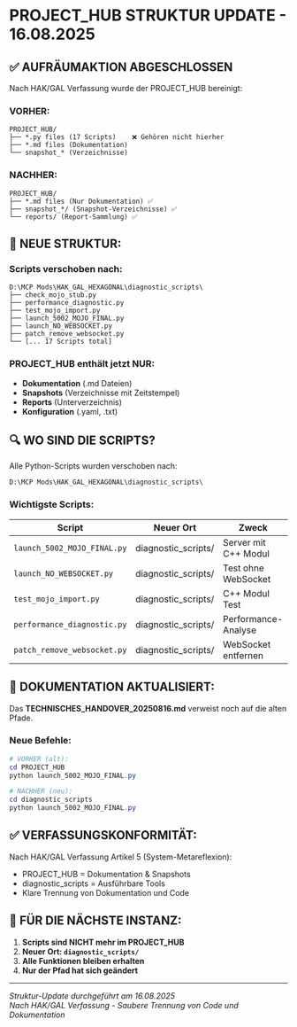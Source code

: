 # PROJECT_HUB STRUKTUR UPDATE - 16.08.2025

## ✅ AUFRÄUMAKTION ABGESCHLOSSEN

Nach HAK/GAL Verfassung wurde der PROJECT_HUB bereinigt:

### VORHER:
```
PROJECT_HUB/
├── *.py files (17 Scripts)    ❌ Gehören nicht hierher
├── *.md files (Dokumentation)
└── snapshot_* (Verzeichnisse)
```

### NACHHER:
```
PROJECT_HUB/
├── *.md files (Nur Dokumentation) ✅
├── snapshot_*/ (Snapshot-Verzeichnisse) ✅
└── reports/ (Report-Sammlung) ✅
```

## 📁 NEUE STRUKTUR:

### Scripts verschoben nach:
```
D:\MCP Mods\HAK_GAL_HEXAGONAL\diagnostic_scripts\
├── check_mojo_stub.py
├── performance_diagnostic.py
├── test_mojo_import.py
├── launch_5002_MOJO_FINAL.py
├── launch_NO_WEBSOCKET.py
├── patch_remove_websocket.py
└── [... 17 Scripts total]
```

### PROJECT_HUB enthält jetzt NUR:
- **Dokumentation** (.md Dateien)
- **Snapshots** (Verzeichnisse mit Zeitstempel)
- **Reports** (Unterverzeichnis)
- **Konfiguration** (.yaml, .txt)

## 🔍 WO SIND DIE SCRIPTS?

Alle Python-Scripts wurden verschoben nach:
```
D:\MCP Mods\HAK_GAL_HEXAGONAL\diagnostic_scripts\
```

### Wichtigste Scripts:
| Script | Neuer Ort | Zweck |
|--------|-----------|-------|
| `launch_5002_MOJO_FINAL.py` | diagnostic_scripts/ | Server mit C++ Modul |
| `launch_NO_WEBSOCKET.py` | diagnostic_scripts/ | Test ohne WebSocket |
| `test_mojo_import.py` | diagnostic_scripts/ | C++ Modul Test |
| `performance_diagnostic.py` | diagnostic_scripts/ | Performance-Analyse |
| `patch_remove_websocket.py` | diagnostic_scripts/ | WebSocket entfernen |

## 📝 DOKUMENTATION AKTUALISIERT:

Das **TECHNISCHES_HANDOVER_20250816.md** verweist noch auf die alten Pfade.

### Neue Befehle:
```powershell
# VORHER (alt):
cd PROJECT_HUB
python launch_5002_MOJO_FINAL.py

# NACHHER (neu):
cd diagnostic_scripts
python launch_5002_MOJO_FINAL.py
```

## ✅ VERFASSUNGSKONFORMITÄT:

Nach HAK/GAL Verfassung Artikel 5 (System-Metareflexion):
- PROJECT_HUB = Dokumentation & Snapshots
- diagnostic_scripts = Ausführbare Tools
- Klare Trennung von Dokumentation und Code

## 🎯 FÜR DIE NÄCHSTE INSTANZ:

1. **Scripts sind NICHT mehr im PROJECT_HUB**
2. **Neuer Ort: `diagnostic_scripts/`**
3. **Alle Funktionen bleiben erhalten**
4. **Nur der Pfad hat sich geändert**

---

*Struktur-Update durchgeführt am 16.08.2025*  
*Nach HAK/GAL Verfassung - Saubere Trennung von Code und Dokumentation*